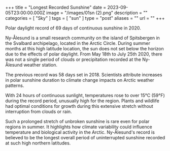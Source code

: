 +++
title = "Longest Recorded Sunshine"
date = 2023-09-05T23:00:00.000Z
image = "/images/01sn (2).png"
description = ""
categories = [ "Sky" ]
tags = [ "sun" ]
type = "post"
aliases = ""
url = ""
+++

Polar daylight record of 69 days of continuous sunshine in 2020.

Ny-Ålesund is a small research community on the island of Spitsbergen in the Svalbard archipelago, located in the Arctic Circle. During summer months at this high latitude location, the sun does not set below the horizon due to the effects of polar daylight. From May 18th to July 25th 2020, there was not a single period of clouds or precipitation recorded at the Ny-Ålesund weather station.

The previous record was 58 days set in 2018. Scientists attribute increases in polar sunshine duration to climate change impacts on Arctic weather patterns.

With 24 hours of continuous sunlight, temperatures rose to over 15°C (59°F) during the record period, unusually high for the region. Plants and wildlife had optimal conditions for growth during this extensive stretch without interruption from clouds or rain.

Such a prolonged stretch of unbroken sunshine is rare even for polar regions in summer. It highlights how climate variability could influence temperature and biological activity in the Arctic. Ny-Ålesund's record is believed to be the longest overall period of uninterrupted sunshine recorded at such high northern latitudes.
